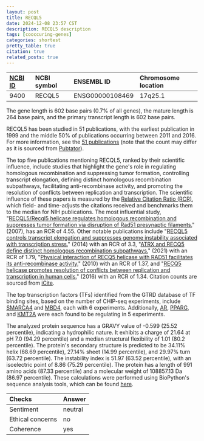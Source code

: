 ```yaml
---
layout: post
title: RECQL5
date: 2024-12-08 23:57 CST
description: RECQL5 description
tags: [cooccuring-genes]
categories: shortest
pretty_table: true
citation: true
related_posts: true
---
```




| [NCBI ID](https://www.ncbi.nlm.nih.gov/gene/9400) | NCBI symbol | ENSEMBL ID | Chromosome location |
| :-------- | :------- | :-------- | :------- |
| 9400  | RECQL5 | ENSG00000108469 | 17q25.1 |



The gene length is 602 base pairs (0.7% of all genes), the mature length is 264 base pairs, and the primary transcript length is 602 base pairs.


RECQL5 has been studied in 51 publications, with the earliest publication in 1999 and the middle 50% of publications occurring between 2011 and 2016. For more information, see the [51 publications](https://pubmed.ncbi.nlm.nih.gov/?term=%22RECQL5%22) (note that the count may differ as it is sourced from [Pubtator](https://academic.oup.com/nar/article/47/W1/W587/5494727)).


The top five publications mentioning RECQL5, ranked by their scientific influence, include studies that highlight the gene's role in regulating homologous recombination and suppressing tumor formation, controlling transcript elongation, defining distinct homologous recombination subpathways, facilitating anti-recombinase activity, and promoting the resolution of conflicts between replication and transcription. The scientific influence of these papers is measured by the [Relative Citation Ratio (RCR)](https://journals.plos.org/plosbiology/article?id=10.1371/journal.pbio.1002541), which field- and time-adjusts the citations received and benchmarks them to the median for NIH publications. The most influential study, "[RECQL5/Recql5 helicase regulates homologous recombination and suppresses tumor formation via disruption of Rad51 presynaptic filaments.](https://pubmed.ncbi.nlm.nih.gov/18003859)" (2007), has an RCR of 4.55. Other notable publications include "[RECQL5 controls transcript elongation and suppresses genome instability associated with transcription stress.](https://pubmed.ncbi.nlm.nih.gov/24836610)" (2014) with an RCR of 3.3, "[ATRX and RECQ5 define distinct homologous recombination subpathways.](https://pubmed.ncbi.nlm.nih.gov/33431668)" (2021) with an RCR of 1.79, "[Physical interaction of RECQ5 helicase with RAD51 facilitates its anti-recombinase activity.](https://pubmed.ncbi.nlm.nih.gov/20348101)" (2010) with an RCR of 1.37, and "[RECQ5 helicase promotes resolution of conflicts between replication and transcription in human cells.](https://pubmed.ncbi.nlm.nih.gov/27502483)" (2016) with an RCR of 1.34. Citation counts are sourced from [iCite](https://icite.od.nih.gov).





The top transcription factors (TFs) identified from the GTRD database of TF binding sites, based on the number of CHIP-seq experiments, include [SMARCA4](https://www.ncbi.nlm.nih.gov/gene/6597) and [MBD4](https://www.ncbi.nlm.nih.gov/gene/8930), each with 6 experiments. Additionally, [AR](https://www.ncbi.nlm.nih.gov/gene/367), [PPARG](https://www.ncbi.nlm.nih.gov/gene/5468), and [KMT2A](https://www.ncbi.nlm.nih.gov/gene/4297) were each found to be regulating in 5 experiments.











The analyzed protein sequence has a GRAVY value of -0.599 (25.52 percentile), indicating a hydrophilic nature. It exhibits a charge of 21.64 at pH 7.0 (94.29 percentile) and a median structural flexibility of 1.01 (80.2 percentile). The protein's secondary structure is predicted to be 34.11% helix (68.69 percentile), 27.14% sheet (14.99 percentile), and 29.97% turn (63.72 percentile). The instability index is 51.97 (63.52 percentile), with an isoelectric point of 8.86 (75.29 percentile). The protein has a length of 991 amino acids (87.33 percentile) and a molecular weight of 108857.13 Da (86.97 percentile). These calculations were performed using BioPython's sequence analysis tools, which can be found [here](https://biopython.org/docs/1.75/api/Bio.SeqUtils.ProtParam.html).



| Checks    | Answer |
| :-------- | :------- |
| Sentiment  | neutral   |
| Ethical concerns | no     |
| Coherence    | yes    |